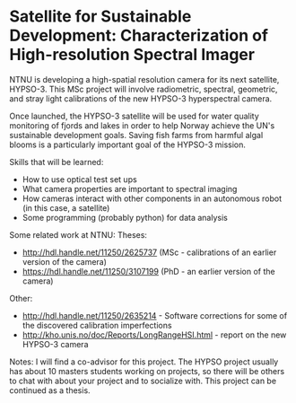 Satellite for Sustainable Development: Characterization of High-resolution Spectral Imager
=
NTNU is developing a high-spatial resolution camera for its next satellite, HYPSO-3. This MSc project will involve radiometric, spectral, geometric, and stray light calibrations of the new HYPSO-3 hyperspectral camera. ​

Once launched, the HYPSO-3 satellite will be used for water quality monitoring of fjords and lakes in order to help Norway achieve the UN's sustainable development goals. ​Saving fish farms from harmful algal blooms is a particularly important goal of the HYPSO-3 mission.

​Skills that will be learned:​
- How to use optical test set ups​
- What camera properties are important to spectral imaging​
- How cameras interact with other components in an autonomous robot (in this case, a satellite)
- Some programming (probably python) for data analysis

Some related work at NTNU:
Theses:
- http://hdl.handle.net/11250/2625737 (MSc - calibrations of an earlier version of the camera)
- https://hdl.handle.net/11250/3107199 (PhD - an earlier version of the camera)

Other:
- http://hdl.handle.net/11250/2635214 - Software corrections for some of the discovered calibration imperfections
- http://kho.unis.no/doc/Reports/LongRangeHSI.html - report on the new HYPSO-3 camera

Notes:
I will find a co-advisor for this project. The HYPSO project usually has about 10 masters students working on projects, so there will be others to chat with about your project and to socialize with. This project can be continued as a thesis. 
​​​​​​
